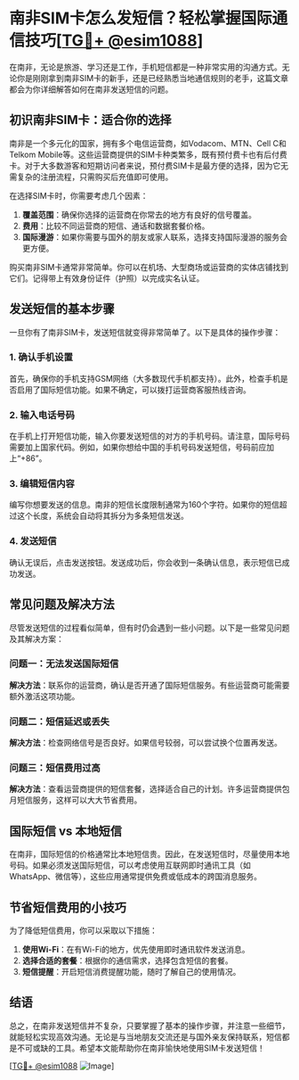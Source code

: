 # 南非SIM卡怎么发短信？轻松掌握国际通信技巧[[TG💪+ @esim1088](https://t.me/s/esim1088)]

在南非，无论是旅游、学习还是工作，手机短信都是一种非常实用的沟通方式。无论你是刚刚拿到南非SIM卡的新手，还是已经熟悉当地通信规则的老手，这篇文章都会为你详细解答如何在南非发送短信的问题。

## 初识南非SIM卡：适合你的选择

南非是一个多元化的国家，拥有多个电信运营商，如Vodacom、MTN、Cell C和Telkom Mobile等。这些运营商提供的SIM卡种类繁多，既有预付费卡也有后付费卡。对于大多数游客和短期访问者来说，预付费SIM卡是最方便的选择，因为它无需复杂的注册流程，只需购买后充值即可使用。

在选择SIM卡时，你需要考虑几个因素：

1. **覆盖范围**：确保你选择的运营商在你常去的地方有良好的信号覆盖。
2. **费用**：比较不同运营商的短信、通话和数据套餐价格。
3. **国际漫游**：如果你需要与国外的朋友或家人联系，选择支持国际漫游的服务会更方便。

购买南非SIM卡通常非常简单。你可以在机场、大型商场或运营商的实体店铺找到它们。记得带上有效身份证件（护照）以完成实名认证。

## 发送短信的基本步骤

一旦你有了南非SIM卡，发送短信就变得非常简单了。以下是具体的操作步骤：

### 1. 确认手机设置

首先，确保你的手机支持GSM网络（大多数现代手机都支持）。此外，检查手机是否启用了国际短信功能。如果不确定，可以拨打运营商客服热线咨询。

### 2. 输入电话号码

在手机上打开短信功能，输入你要发送短信的对方的手机号码。请注意，国际号码需要加上国家代码。例如，如果你想给中国的手机号码发送短信，号码前应加上“+86”。

### 3. 编辑短信内容

编写你想要发送的信息。南非的短信长度限制通常为160个字符。如果你的短信超过这个长度，系统会自动将其拆分为多条短信发送。

### 4. 发送短信

确认无误后，点击发送按钮。发送成功后，你会收到一条确认信息，表示短信已成功发送。

## 常见问题及解决方法

尽管发送短信的过程看似简单，但有时仍会遇到一些小问题。以下是一些常见问题及其解决方案：

### 问题一：无法发送国际短信

**解决方法**：联系你的运营商，确认是否开通了国际短信服务。有些运营商可能需要额外激活这项功能。

### 问题二：短信延迟或丢失

**解决方法**：检查网络信号是否良好。如果信号较弱，可以尝试换个位置再发送。

### 问题三：短信费用过高

**解决方法**：查看运营商提供的短信套餐，选择适合自己的计划。许多运营商提供包月短信服务，这样可以大大节省费用。

## 国际短信 vs 本地短信

在南非，国际短信的价格通常比本地短信贵。因此，在发送短信时，尽量使用本地号码。如果必须发送国际短信，可以考虑使用互联网即时通讯工具（如WhatsApp、微信等），这些应用通常提供免费或低成本的跨国消息服务。

## 节省短信费用的小技巧

为了降低短信费用，你可以采取以下措施：

1. **使用Wi-Fi**：在有Wi-Fi的地方，优先使用即时通讯软件发送消息。
2. **选择合适的套餐**：根据你的通信需求，选择包含短信的套餐。
3. **短信提醒**：开启短信消费提醒功能，随时了解自己的使用情况。

## 结语

总之，在南非发送短信并不复杂，只要掌握了基本的操作步骤，并注意一些细节，就能轻松实现高效沟通。无论是与当地朋友交流还是与国外亲友保持联系，短信都是不可或缺的工具。希望本文能帮助你在南非愉快地使用SIM卡发送短信！

[[TG💪+ @esim1088](https://t.me/s/esim1088) ![Image](https://i.postimg.cc/4NQfJmqS/Snipaste-2025-05-13-00-14-12.png)]